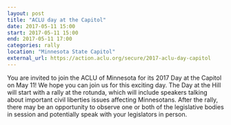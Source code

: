 ```yaml
---
layout: post
title: "ACLU day at the Capitol"
date: 2017-05-11 15:00
start: 2017-05-11 15:00
end: 2017-05-11 17:00
categories: rally
location: "Minnesota State Capitol"
external_url: https://action.aclu.org/secure/2017-aclu-day-capitol
---
```


You are invited to join the ACLU of Minnesota for its 2017 Day at the Capitol on May 11! We hope you can join us for this exciting day. The Day at the Hill will start with a rally at the rotunda, which will include speakers talking about important civil liberties issues affecting Minnesotans. After the rally, there may be an opportunity to observe one or both of the legislative bodies in session and potentially speak with your legislators in person.
